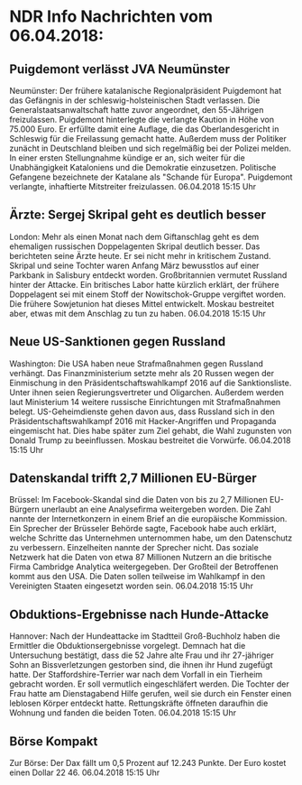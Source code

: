 # NDR Info Nachrichten vom 06.04.2018:


## Puigdemont verlässt JVA Neumünster
Neumünster: Der frühere katalanische Regionalpräsident Puigdemont hat das Gefängnis in der schleswig-holsteinischen Stadt verlassen. Die Generalstaatsanwaltschaft hatte zuvor angeordnet, den 55-Jährigen freizulassen. Puigdemont hinterlegte die verlangte Kaution in Höhe von 75.000 Euro. Er erfüllte damit eine Auflage, die das Oberlandesgericht in Schleswig für die Freilassung gemacht hatte. Außerdem muss der Politiker zunächt in Deutschland bleiben und sich regelmäßig bei der Polizei melden. In einer ersten Stellungnahme kündige er an, sich weiter für die Unabhängigkeit Kataloniens und die Demokratie einzusetzen. Politische Gefangene bezeichnete der Katalane als "Schande für Europa". Puigdemont verlangte, inhaftierte Mitstreiter freizulassen. 06.04.2018 15:15 Uhr 

## Ärzte: Sergej Skripal geht es deutlich besser
London:     Mehr als einen Monat nach dem Giftanschlag geht es dem ehemaligen russischen Doppelagenten  Skripal deutlich besser. Das berichteten seine Ärzte heute. Er sei nicht mehr in kritischem Zustand. Skripal und seine Tochter waren Anfang März bewusstlos auf einer Parkbank in Salisbury entdeckt worden. Großbritannien vermutet Russland hinter der Attacke. Ein britisches Labor hatte kürzlich erklärt, der frühere Doppelagent sei mit einem Stoff der Nowitschok-Gruppe vergiftet worden. Die frühere Sowjetunion hat dieses Mittel entwickelt. Moskau bestreitet aber, etwas mit dem Anschlag zu tun zu haben. 06.04.2018 15:15 Uhr 

## Neue US-Sanktionen gegen Russland
Washington: Die USA haben neue Strafmaßnahmen gegen Russland verhängt. Das Finanzministerium setzte mehr als 20 Russen wegen der Einmischung in den Präsidentschaftswahlkampf 2016 auf die Sanktionsliste. Unter ihnen seien Regierungsvertreter und Oligarchen. Außerdem werden laut Ministerium 14 weitere russische Einrichtungen mit Strafmaßnahmen belegt. US-Geheimdienste gehen davon aus, dass Russland sich in den Präsidentschaftswahlkampf 2016 mit Hacker-Angriffen und Propaganda eingemischt hat. Dies habe später zum Ziel gehabt, die Wahl zugunsten von Donald Trump zu beeinflussen. Moskau bestreitet die Vorwürfe. 06.04.2018 15:15 Uhr 

## Datenskandal trifft 2,7 Millionen EU-Bürger
Brüssel: Im Facebook-Skandal sind die Daten von bis zu 2,7 Millionen EU-Bürgern unerlaubt an eine Analysefirma weitergeben worden. Die Zahl nannte der Internetkonzern in einem Brief an die europäische Kommission. Ein Sprecher der Brüsseler Behörde sagte, Facebook habe auch erklärt, welche Schritte das Unternehmen unternommen habe, um den Datenschutz zu verbessern. Einzelheiten nannte der Sprecher nicht. Das soziale Netzwerk hat die Daten von etwa 87 Millionen Nutzern an die britische Firma Cambridge Analytica weitergegeben. Der Großteil der Betroffenen kommt aus den USA. Die Daten sollen teilweise im Wahlkampf in den Vereinigten Staaten eingesetzt worden sein. 06.04.2018 15:15 Uhr 

## Obduktions-Ergebnisse nach Hunde-Attacke
Hannover: Nach der Hundeattacke im Stadtteil Groß-Buchholz haben die Ermittler die Obduktionsergebnisse vorgelegt. Demnach hat die Untersuchung bestätigt, dass die 52 Jahre alte Frau und ihr 27-jähriger Sohn an Bissverletzungen gestorben sind, die ihnen ihr Hund zugefügt hatte. Der Staffordshire-Terrier war nach dem Vorfall in ein Tierheim gebracht worden. Er soll vermutlich eingeschläfert werden. Die Tochter der Frau hatte am Dienstagabend Hilfe gerufen, weil sie durch ein Fenster einen leblosen Körper entdeckt hatte. Rettungskräfte öffneten daraufhin die Wohnung und fanden die beiden Toten. 06.04.2018 15:15 Uhr 

## Börse Kompakt
Zur Börse: Der Dax fällt um 0,5 Prozent auf 12.243 Punkte. Der Euro kostet einen Dollar 22 46. 06.04.2018 15:15 Uhr 
